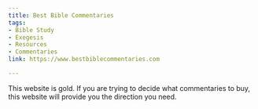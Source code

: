 ```yaml
---
title: Best Bible Commentaries
tags:
- Bible Study
- Exegesis
- Resources
- Commentaries
link: https://www.bestbiblecommentaries.com

---
```

This website is gold. If you are trying to decide what commentaries to buy, this website will provide you the direction you need.